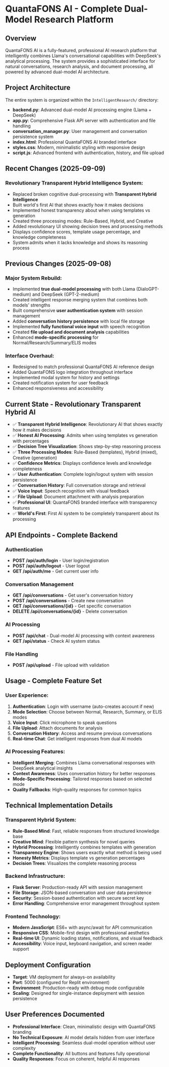 # QuantaFONS AI - Complete Dual-Model Research Platform

## Overview
QuantaFONS AI is a fully-featured, professional AI research platform that intelligently combines Llama's conversational capabilities with DeepSeek's analytical processing. The system provides a sophisticated interface for natural conversations, research analysis, and document processing, all powered by advanced dual-model AI architecture.

## Project Architecture
The entire system is organized within the `IntelligentResearch/` directory:
- **backend.py**: Advanced dual-model AI processing engine (Llama + DeepSeek)
- **app.py**: Comprehensive Flask API server with authentication and file handling
- **conversation_manager.py**: User management and conversation persistence system
- **index.html**: Professional QuantaFONS AI branded interface
- **styles.css**: Modern, minimalistic styling with responsive design
- **script.js**: Advanced frontend with authentication, history, and file upload

## Recent Changes (2025-09-09)
### Revolutionary Transparent Hybrid Intelligence System:
- Replaced broken cognitive dual-processing with **Transparent Hybrid Intelligence**
- Built world's first AI that shows exactly how it makes decisions
- Implemented honest transparency about when using templates vs generation
- Created three processing modes: Rule-Based, Hybrid, and Creative
- Added revolutionary UI showing decision trees and processing methods
- Displays confidence scores, template usage percentage, and knowledge completeness
- System admits when it lacks knowledge and shows its reasoning process

## Previous Changes (2025-09-08)
### Major System Rebuild:
- Implemented **true dual-model processing** with both Llama (DialoGPT-medium) and DeepSeek (GPT-2-medium)
- Created intelligent response merging system that combines both models' strengths
- Built comprehensive **user authentication system** with session management
- Added **conversation history persistence** with local file storage
- Implemented **fully functional voice input** with speech recognition
- Created **file upload and document analysis** capabilities
- Enhanced **mode-specific processing** for Normal/Research/Summary/ELIS modes

### Interface Overhaul:
- Redesigned to match professional QuantaFONS AI reference design
- Added QuantaFONS logo integration throughout interface
- Implemented modal system for history and settings
- Created notification system for user feedback
- Enhanced responsiveness and accessibility

## Current State - Revolutionary Transparent Hybrid AI
- ✅ **Transparent Hybrid Intelligence**: Revolutionary AI that shows exactly how it makes decisions
- ✅ **Honest AI Processing**: Admits when using templates vs generation with percentages
- ✅ **Decision Tree Visualization**: Shows step-by-step reasoning process
- ✅ **Three Processing Modes**: Rule-Based (templates), Hybrid (mixed), Creative (generation)
- ✅ **Confidence Metrics**: Displays confidence levels and knowledge completeness
- ✅ **User Authentication**: Complete login/logout system with session persistence
- ✅ **Conversation History**: Full conversation storage and retrieval
- ✅ **Voice Input**: Speech recognition with visual feedback
- ✅ **File Upload**: Document attachment with analysis preparation
- ✅ **Professional UI**: QuantaFONS branded interface with transparency features
- ✅ **World's First**: First AI system to be completely transparent about its processing

## API Endpoints - Complete Backend
### Authentication
- **POST /api/auth/login** - User login/registration
- **POST /api/auth/logout** - User logout
- **GET /api/auth/me** - Get current user info

### Conversation Management
- **GET /api/conversations** - Get user's conversation history
- **POST /api/conversations** - Create new conversation
- **GET /api/conversations/{id}** - Get specific conversation
- **DELETE /api/conversations/{id}** - Delete conversation

### AI Processing
- **POST /api/chat** - Dual-model AI processing with context awareness
- **GET /api/status** - Check AI system status

### File Handling
- **POST /api/upload** - File upload with validation

## Usage - Complete Feature Set
### User Experience:
1. **Authentication**: Login with username (auto-creates account if new)
2. **Mode Selection**: Choose between Normal, Research, Summary, or ELIS modes
3. **Voice Input**: Click microphone to speak questions
4. **File Upload**: Attach documents for analysis
5. **Conversation History**: Access and resume previous conversations
6. **Real-time Chat**: Get intelligent responses from dual AI models

### AI Processing Features:
- **Intelligent Merging**: Combines Llama conversational responses with DeepSeek analytical insights
- **Context Awareness**: Uses conversation history for better responses
- **Mode-Specific Processing**: Tailored responses based on selected mode
- **Quality Fallbacks**: High-quality responses for common topics

## Technical Implementation Details
### Transparent Hybrid System:
- **Rule-Based Mind**: Fast, reliable responses from structured knowledge base
- **Creative Mind**: Flexible pattern synthesis for novel queries
- **Hybrid Processing**: Intelligently combines templates with generation
- **Transparency Engine**: Shows users exactly what method is being used
- **Honesty Metrics**: Displays template vs generation percentages
- **Decision Trees**: Visualizes the complete reasoning process

### Backend Infrastructure:
- **Flask Server**: Production-ready API with session management
- **File Storage**: JSON-based conversation and user data persistence
- **Security**: Session-based authentication with secure secret key
- **Error Handling**: Comprehensive error management throughout system

### Frontend Technology:
- **Modern JavaScript**: ES6+ with async/await for API communication
- **Responsive CSS**: Mobile-first design with professional aesthetics
- **Real-time UI**: Dynamic loading states, notifications, and visual feedback
- **Accessibility**: Voice input, keyboard navigation, and screen reader support

## Deployment Configuration
- **Target**: VM deployment for always-on availability
- **Port**: 5000 (configured for Replit environment)
- **Environment**: Production-ready with debug mode configurable
- **Scaling**: Designed for single-instance deployment with session persistence

## User Preferences Documented
- **Professional Interface**: Clean, minimalistic design with QuantaFONS branding
- **No Technical Exposure**: AI model details hidden from user interface
- **Intelligent Processing**: Seamless dual-model operation without user complexity
- **Complete Functionality**: All buttons and features fully operational
- **Quality Responses**: Focus on coherent, helpful AI responses